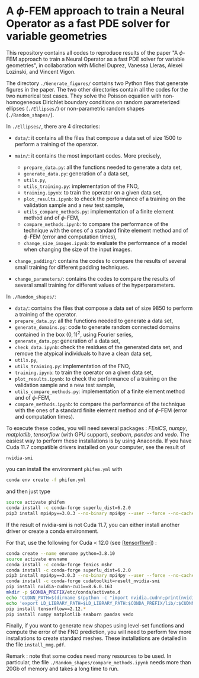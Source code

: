 # A $\phi$-FEM approach to train a Neural Operator as a fast PDE solver for variable geometries
This repository contains all codes to reproduce results of the paper "A $\phi$-FEM approach to train a Neural Operator as a fast PDE solver for variable geometries", in collaboration with Michel Duprez, Vanessa Lleras, Alexei Lozinski, and Vincent Vigon. 

The directory `./Generate_figures/` contains two Python files that generate figures in the paper. The two other directories contain all the codes for the two numerical test cases. They solve the Poisson equation with non-homogeneous Dirichlet boundary conditions on random parameterized ellipses (`./Ellipses/`) or non-parametric random shapes (`./Random_shapes/`). 

In `./Ellipses/`, there are 4 directories: 
- `data/`: it contains all the files that compose a data set of size 1500 to perform a training of the operator. 
- `main/`: it contains the most important codes. More precisely, 
    - `prepare_data.py`: all the functions needed to generate a data set, 
    - `generate_data.py`: generation of a data set, 
    - `utils.py`,
    - `utils_training.py`: implementation of the FNO, 
    - `training.ipynb`: to train the operator on a given data set,
    - `plot_results.ipynb`: to check the performance of a training on the validation sample and a new test sample, 
    - `utils_compare_methods.py`: implementation of a finite element method and of $\phi$-FEM,
    - `compare_methods.ipynb`: to compare the performance of the technique with the ones of a standard finite element method and of $\phi$-FEM (error and computation times),
    - `change_size_images.ipynb`: to evaluate the performance of a model when changing the size of the input images.

- `change_padding/`: contains the codes to compare the results of several small training for different padding techniques. 
- `change_parameters/`: contains the codes to compare the results of several small training for different values of the hyperparameters. 

In `./Random_shapes/`: 
- `data/`: contains the files that compose a data set of size 9850 to perform a training of the operator. 
- `prepare_data.py`: all the functions needed to generate a data set, 
- `generate_domains.py`: code to generate random connected domains contained in the box $(0,1)^2$, using Fourier series,
- `generate_data.py`: generation of a data set, 
- `check_data.ipynb`: check the residues of the generated data set, and remove the atypical individuals to have a clean data set,
- `utils.py`,
- `utils_training.py`: implementation of the FNO, 
- `training.ipynb`: to train the operator on a given data set,
- `plot_results.ipynb`: to check the performance of a training on the validation sample and a new test sample, 
- `utils_compare_methods.py`: implementation of a finite element method and of $\phi$-FEM,
- `compare_methods.ipynb`: to compare the performance of the technique with the ones of a standard finite element method and of $\phi$-FEM (error and computation times).

To execute these codes, you will need several packages : *FEniCS*, *numpy*, *matplotlib*, *tensorflow* (with GPU support), *seaborn*, *pandas* and *vedo*. The easiest way to perform these installations is by using Anaconda. If you have Cuda 11.7 compatible drivers installed on your computer, see the result of  
```bash
nvidia-smi
```
you can install the environment `phifem.yml` with 

```bash 
conda env create -f phifem.yml
```

and then just type 
```bash 
source activate phifem
conda install -c conda-forge superlu_dist=6.2.0
pip3 install mpi4py==3.0.3 --no-binary mpi4py --user --force --no-cache-dir
``` 

If the result of nvidia-smi is not Cuda 11.7, you can either install another driver or create a conda environment. 

For that, use the following for Cuda $<$ 12.0 (see \[[tensorflow](https://www.tensorflow.org/install/pip?hl=fr)]) : 

```bash 
conda create --name envname python=3.8.10
source activate envname 
conda install -c conda-forge fenics mshr 
conda install -c conda-forge superlu_dist=6.2.0
pip3 install mpi4py==3.0.3 --no-binary mpi4py --user --force --no-cache-dir
conda install -c conda-forge cudatoolkit=result_nvidia-smi 
pip install nvidia-cudnn-cu11==8.6.0.163
mkdir -p $CONDA_PREFIX/etc/conda/activate.d
echo 'CUDNN_PATH=$(dirname $(python -c "import nvidia.cudnn;print(nvidia.cudnn.__file__)"))' >> $CONDA_PREFIX/etc/conda/activate.d/env_vars.sh
echo 'export LD_LIBRARY_PATH=$LD_LIBRARY_PATH:$CONDA_PREFIX/lib/:$CUDNN_PATH/lib' >> $CONDA_PREFIX/etc/conda/activate.d/env_vars.sh
pip install tensorflow==2.12.*
pip install numpy matplotlib seaborn pandas vedo 
```


Finally, if you want to generate new shapes using level-set functions and compute the error of the FNO prediction, you will need to perform few more installations to create standard meshes. These installations are detailed in the file `install_mmg.pdf`. 


Remark : note that some codes need many resources to be used. In particular, the file `./Random_shapes/compare_methods.ipynb` needs more than 20Gb of memory and takes a long time to run.
